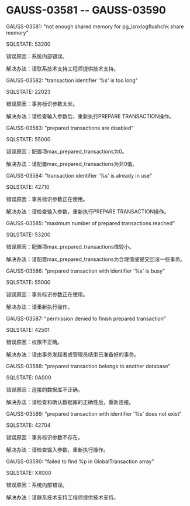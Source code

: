 # GAUSS-03581 -- GAUSS-03590

GAUSS-03581: "not enough shared memory for pg\_lsnxlogflushchk share memory"

SQLSTATE: 53200

错误原因：系统内部错误。

解决办法：请联系技术支持工程师提供技术支持。

GAUSS-03582: "transaction identifier '%s' is too long"

SQLSTATE: 22023

错误原因：事务标识参数太长。

解决办法：请检查输入参数后，重新执行PREPARE TRANSACTION操作。

GAUSS-03583: "prepared transactions are disabled"

SQLSTATE: 55000

错误原因：配置项max\_prepared\_transactions为0。

解决办法：请配置max\_prepared\_transactions为非0值。

GAUSS-03584: "transaction identifier '%s' is already in use"

SQLSTATE: 42710

错误原因：事务标识参数正在使用。

解决办法：请检查输入参数，重新执行PREPARE TRANSACTION操作。

GAUSS-03585: "maximum number of prepared transactions reached"

SQLSTATE: 53200

错误原因：配置项max\_prepared\_transactions值较小。

解决办法：请配置max\_prepared\_transactions为合理值或提交回滚一些事务。

GAUSS-03586: "prepared transaction with identifier '%s' is busy"

SQLSTATE: 55000

错误原因：事务标识参数正在使用。

解决办法：请重新执行操作。

GAUSS-03587: "permission denied to finish prepared transaction"

SQLSTATE: 42501

错误原因：权限不正确。

解决办法：请由事务发起者或管理员结束已准备好的事务。

GAUSS-03588: "prepared transaction belongs to another database"

SQLSTATE: 0A000

错误原因：连接的数据库不正确。

解决办法：请检查和确认数据库的正确性后，重新连接。

GAUSS-03589: "prepared transaction with identifier '%s' does not exist"

SQLSTATE: 42704

错误原因：事务标识参数不存在。

解决办法：请检查输入参数，重新执行操作。

GAUSS-03590: "failed to find %p in GlobalTransaction array"

SQLSTATE: XX000

错误原因：系统内部错误。

解决办法：请联系技术支持工程师提供技术支持。


